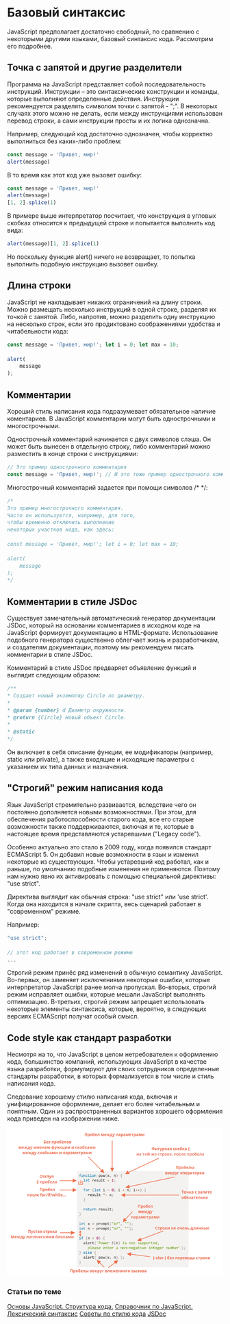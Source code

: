# Базовый синтаксис

JavaScript предполагает достаточно свободный, по сравнению с некоторыми другими языками, базовый синтаксис кода.
Рассмотрим его подробнее.

## Точка с запятой и другие разделители

Программа на JavaScript представляет собой последовательность инструкций. 
Инструкции – это синтаксические конструкции и команды, которые выполняют определенные действия.
Инструкции рекомендуется разделять символом точки с запятой - ";". В некоторых случаях этого можно не делать, если между инструкциями использован перевод строки, а сами инструкции просты и их логика однозначна.

Например, следующий код достаточно однозначен, чтобы корректно выполниться без каких-либо проблем:

```javascript
const message = 'Привет, мир!'
alert(message)

```

В то время как этот код уже вызовет ошибку:

```javascript
const message = 'Привет, мир!'
alert(message)
[1, 2].splice(1)

```

В примере выше интерпретатор посчитает, что конструкция в угловых скобках относится к предыдущей строке и попытается выполнить код вида:

```javascript
alert(message)[1, 2].splice(1)
```
Но поскольку функция alert() ничего не возвращает, то попытка выполнить подобную инструкцию вызовет ошибку.


## Длина строки

JavaScript не накладывает никаких ограничений на длину строки.
Можно размещать несколько инструкций в одной строке, разделяя их точкой с занятой.
Либо, напротив, можно разделить одну инструкцию на несколько строк, если это продиктовано соображениями удобства и читабельности кода:

```javascript
const message = 'Привет, мир!'; let i = 0; let max = 10;

alert(
    message
);

```

## Комментарии

Хороший стиль написания кода подразумевает обязательное наличие коментариев.
В JavaScript комментарии могут быть однострочными и многострочными.

Однострочный комментарий начинается с двух символов слэша. Он может быть вынесен в отдельную строку, либо комментарий можно разместить в конце строки с инструкциями:

```javascript
// Это пример однострочного комментария
const message = 'Привет, мир!'; // И это тоже пример однострочного комментария

```

Многострочный комментарий задается при помощи символов /* */:

```javascript
/*
Это пример многострочного комментария.
Часто он используется, например, для того, 
чтобы временно отключить выполнение 
некоторых участков кода, как здесь:

const message = 'Привет, мир!'; let i = 0; let max = 10;

alert(
    message
);
*/

```


## Комментарии в стиле JSDoc

Существует замечательный автоматический генератор документации JSDoc, который на основании комментариев в исходном коде на JavaScript формирует документацию в HTML-формате. Использование подобного генератора существенно облегчает жизнь и разработчикам, и создателям документации, поэтому мы рекомендуем писать комментарии в стиле JSDoc.

Комментарий в стиле JSDoc предваряет объявление функций и выглядит следующим образом:

```javascript
/**
* Создает новый экземпляр Circle по диаметру.
*
* @param {number} d Диаметр окружности.
* @return {Circle} Новый объект Circle.
* 
* @static
*/

```

Он включает в себя описание функции, ее модификаторы (например, static или private), а также входящие и исходящие параметры с указанием их типа данных и назначения.


## "Строгий" режим написания кода

Язык JavaScript стремительно развивается, вследствие чего он постоянно дополняется новыми возможностями. При этом, для обеспечения работоспособности старого кода, все его старые возможности также поддерживаются, включая и те, которые в настоящее время представляются устаревшими ("Legacy code").

Особенно актуально это стало в 2009 году, когда появился стандарт ECMAScript 5. Он добавил новые возможности в язык и изменил некоторые из существующих. Чтобы устаревший код работал, как и раньше, по умолчанию подобные изменения не применяются. Поэтому нам нужно явно их активировать с помощью специальной директивы: "use strict".

Директива выглядит как обычная строка: "use strict" или 'use strict'. 
Когда она находится в начале скрипта, весь сценарий работает в "современном" режиме.

Например:

```javascript
"use strict";

// этот код работает в современном режиме
...

```

Строгий режим принёс ряд изменений в обычную семантику JavaScript. 
Во-первых, он заменяет исключениями некоторые ошибки, которые интерпретатор JavaScript ранее молча пропускал. 
Во-вторых, строгий режим исправляет ошибки, которые мешали JavaScript выполнять оптимизацию. 
В-третьих, строгий режим запрещает использовать некоторые элементы синтаксиса, которые, вероятно, в следующих версиях ECMAScript получат особый смысл.


## Code style как стандарт разработки

Несмотря на то, что JavaScript в целом нетребователен к оформлению кода, большинство компаний, использующих JavaScript в качестве языка разработки, формулируют для своих сотрудников определенные стандарты разработки, в которых формализуется в том числе и стиль написания кода.

Следование хорошему стилю написания кода, включая и унифицированное оформление, делает его более читабельным и понятным.
Один из распространенных вариантов хорошего оформления кода приведен на изображении ниже.

![Code style](code-style.png)


### Статьи по теме

[Основы JavaScript. Структура кода.](https://learn.javascript.ru/structure)
[Справочник по JavaScript. Лексический синтаксис](https://developer.mozilla.org/ru/docs/Web/JavaScript/Reference/Lexical_grammar)
[Советы по стилю кода](https://learn.javascript.ru/coding-style)
[JSDoc](https://ru.wikipedia.org/wiki/JSDoc)
